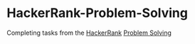 # HackerRank-Problem-Solving
Completing tasks from the [HackerRank](https://www.hackerrank.com/) [Problem Solving](https://www.hackerrank.com/domains/algorithms?filters%5Bstatus%5D%5B%5D=unsolved&badge_type=problem-solving)
